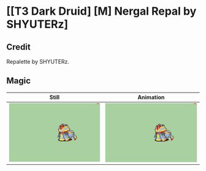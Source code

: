 # [\[T3 Dark Druid\] \[M\] Nergal Repal by SHYUTERz]

## Credit

Repalette by SHYUTERz.

## Magic

| Still | Animation |
| :---: | :-------: |
| ![Magic still](./Magic_000.png) | ![Magic animation](./Magic.gif) |
